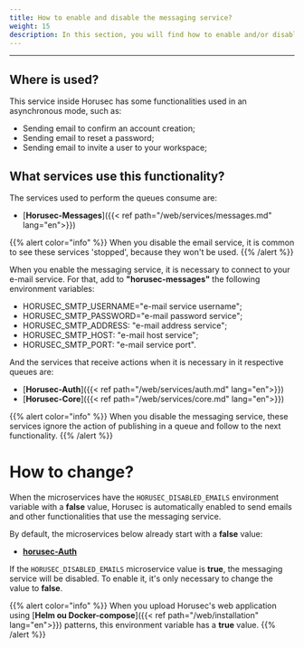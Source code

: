 ```yaml
---
title: How to enable and disable the messaging service?
weight: 15
description: In this section, you will find how to enable and/or disable Horusec's messaging service. 
---
```


---

## Where is used?

This service inside Horusec has some functionalities used in an asynchronous mode, such as: 

* Sending email to confirm an account creation;
* Sending email to reset a password;
* Sending email to invite a user to your workspace;


## What services use this functionality?

The services used to perform the queues consume are: 

* [**Horusec-Messages**]({{< ref path="/web/services/messages.md" lang="en">}})


{{% alert color="info" %}}
When you disable the email service, it is common to see these services 'stopped', because they won't be used.
{{% /alert %}}

When you enable the messaging service, it is necessary to connect to your e-mail service. For that, add to **"horusec-messages"** the following environment variables:   
- HORUSEC_SMTP_USERNAME="e-mail service username";
- HORUSEC_SMTP_PASSWORD="e-mail password service";
- HORUSEC_SMTP_ADDRESS: "e-mail address service";
- HORUSEC_SMTP_HOST: "e-mail host service";
- HORUSEC_SMTP_PORT: "e-mail service port".

And the services that receive actions when it is necessary in it respective queues are:

* [**Horusec-Auth**]({{< ref path="/web/services/auth.md" lang="en">}})
* [**Horusec-Core**]({{< ref path="/web/services/core.md" lang="en">}})

{{% alert color="info" %}}
When you disable the messaging service, these services ignore the action of publishing in a queue and follow to the next functionality.
{{% /alert %}}


# How to change?

When the microservices have the `HORUSEC_DISABLED_EMAILS` environment variable with a **false** value, Horusec is automatically enabled to send emails and other functionalities that use the messaging service.

By default, the microservices below already start with a **false** value:

- [**horusec-Auth**](https://github.com/ZupIT/horusec/tree/master/horusec-auth)

If the `HORUSEC_DISABLED_EMAILS` microservice value is **true**, the messaging service will be disabled. 
To enable it, it's only necessary to change the value to **false**. 

{{% alert color="info" %}}
When you upload Horusec's web application using [**Helm ou Docker-compose**]({{< ref path="/web/installation" lang="en">}}) patterns, this environment variable has a **true** value.
{{% /alert %}}